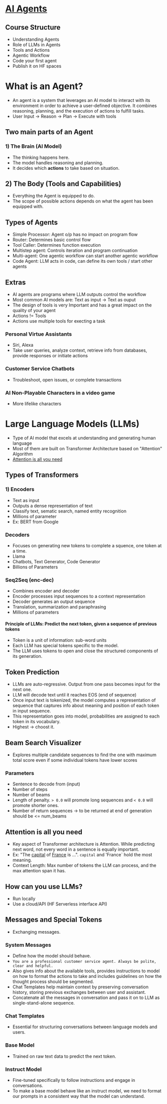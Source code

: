 # [AI Agents](https://huggingface.co/learn/agents-course/unit0/introduction)

## Course Structure
- Understanding Agents
- Role of LLMs in Agents
- Tools and Actions
- Agentic Workflow
- Code your first agent
- Publish it on HF spaces

# What is an Agent?
- An agent is a system that leverages an AI model to interact with its environment in order to achieve a user-defined objective. It combines reasoning, planning, and the execution of actions to fulfill tasks.
- User Input -> Reason -> Plan -> Execute with tools

## Two main parts of an Agent

### 1) The Brain (AI Model)
- The thinking happens here.
- The model handles reasoning and planning.
- It decides which **actions** to take based on situation.

## 2) The Body (Tools and Capabilities)
- Everything the Agent is equipped to do.
- The scope of possible actions depends on what the agent has been equipped with.

## Types of Agents
- Simple Processor: Agent o/p has no impact on program flow
- Router: Determines basic control flow
- Tool Caller: Determines function execution
- Multistep agent: Controls iteration and program continuation
- Multi-agent: One agentic workflow can start another agentic workflow
- Code Agent: LLM acts in code, can define its own tools / start other agents

## Extras
- AI agents are programs where LLM outputs control the workflow
- Most common AI models are: Text as input -> Text as ouput
- The design of tools is very Important and has a great impact on the quality of your agent
- Actions != Tools
- Actions use multiple tools for execting a task

### Personal Virtue Assistants
- Siri, Alexa
- Take user queries, analyze context, retrieve info from databases, provide responses or initiate actions

### Customer Service Chatbots
- Troubleshoot, open issues, or complete transactions

### AI Non-Playable Characters in a video game
- More lifelike characters

# Large Language Models (LLMs)
- Type of AI model that excels at understanding and generating human language
- Most of them are built on Transformer Architecture based on "Attention" Algorithm
- [Attention is all you need](https://arxiv.org/pdf/1706.03762)

## Types of Transformers
### 1) Encoders
- Text as input
- Outputs a dense representation of text
- Classify text, sematic search, named entity recognition
- Millions of parameter
- Ex: BERT from Google

### Decoders
- Focuses on generating new tokens to complete a squence, one token at a time.
- Llama
- Chatbots, Text Generator, Code Generator
- Billions of Parameters

### Seq2Seq (enc-dec)
- Combines encoder and decoder
- Encoder processes input sequences to a context representation
- Decoder generates an output sequence
- Translation, summarization and paraphrasing
- Millions of parameters

#### Principle of LLMs: Predict the next token, given a sequence of previous tokens
- Token is a unit of information: sub-word units
- Each LLM has special tokens specific to the model.
- The LLM uses tokens to open and close the structured components of its generation.

## Token Prediction
- LLMs are auto-regressive. Output from one pass becomes input for the next one.
- LLM will decode text until it reaches EOS (end of sequence)
- Once input text is tokenized, the model computes a representation of sequence that captures info about meaning and position of each token in input sequence.
- This representation goes into model, probabilities are assigned to each token in its vocabulary.
- Highest -> choost it.

## Beam Search Visualizer
- Explores multiple candidate sequences to find the one with maximum total score even if some individual tokens have lower scores
### Parameters
- Sentence to decode from (input)
- Number of steps
- Number of beams
- Length of penalty. `> 0.0` will promote long sequences and `< 0.0` will promote shorter ones.
- Number of return sequences -> to be returned at end of generation should be <= num_beams

## Attention is all you need
- Key aspect of Transformer architecture is Attention. While predicting next word, not every word in a sentence is equally important.
- Ex: "The <ins>capital</ins> of <ins>France</ins> is ...". `capital` and 'France` hold the most meaning.
- Context Length: Max number of tokens the LLM can process, and the max attention span it has.

## How can you use LLMs?
- Run locally
- Use a cloud/API (HF Serverless interface API)

## Messages and Special Tokens
- Exchanging messages.

### System Messages
- Define how the model should behave.
- `You are a professional customer service agent. Always be polite, clear and helpful.`
- Also gives info about the available tools, provides instructions to model on how to format the actions to take and includes guidelines on how the thought process should be segmented.
- Chat Templates help maintain context by preserving conversation history, storing previous exchanges between user and assistant.
- Concatenate all the messages in conversation and pass it on to LLM as single-stand-alone sequence.

### Chat Templates
- Essential for structuring conversations between language models and users.

### Base Model
- Trained on raw text data to predict the next token.

### Instruct Model
- Fine-tuned specifically to follow instructions and engage in conversations.
- To make a base model behave like an instruct model, we need to format our prompts in a consistent way that the model can understand.
